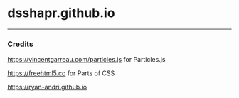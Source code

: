 # dsshapr.github.io
---
### Credits
https://vincentgarreau.com/particles.js for Particles.js

https://freehtml5.co for Parts of CSS

https://ryan-andri.github.io
